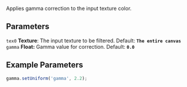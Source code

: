 Applies gamma correction to the input texture color.

## Parameters
`tex0` **Texture**: The input texture to be filtered. Default: **`The entire canvas`**
<br>
`gamma` **Float:**  Gamma value for correction. Default: **`0.0`**

## Example Parameters
```javascript hl_lines="1"
gamma.setUniform('gamma', 2.2);
```